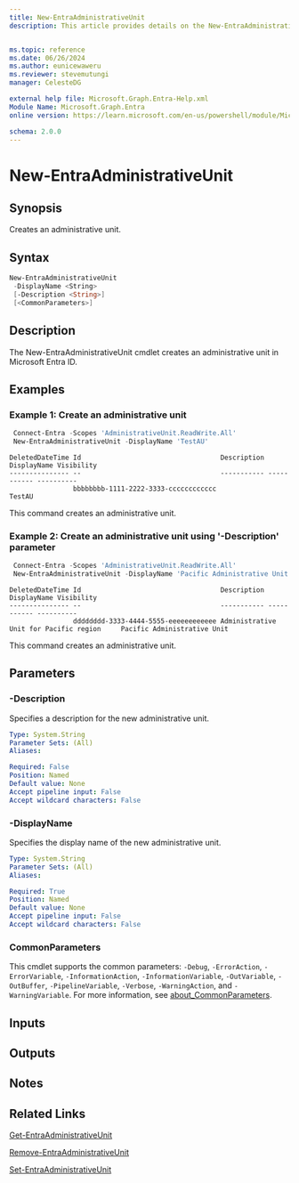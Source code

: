 ```yaml
---
title: New-EntraAdministrativeUnit
description: This article provides details on the New-EntraAdministrativeUnit command.


ms.topic: reference
ms.date: 06/26/2024
ms.author: eunicewaweru
ms.reviewer: stevemutungi
manager: CelesteDG

external help file: Microsoft.Graph.Entra-Help.xml
Module Name: Microsoft.Graph.Entra
online version: https://learn.microsoft.com/en-us/powershell/module/Microsoft.Graph.Entra/New-EntraAdministrativeUnit

schema: 2.0.0
---
```


# New-EntraAdministrativeUnit

## Synopsis

Creates an administrative unit.

## Syntax

```powershell
New-EntraAdministrativeUnit 
 -DisplayName <String> 
 [-Description <String>]
 [<CommonParameters>]
```

## Description
The New-EntraAdministrativeUnit cmdlet creates an administrative unit in Microsoft Entra ID.

## Examples

### Example 1: Create an administrative unit

```powershell
 Connect-Entra -Scopes 'AdministrativeUnit.ReadWrite.All'
 New-EntraAdministrativeUnit -DisplayName 'TestAU'
```

```Output
DeletedDateTime Id                                   Description DisplayName Visibility
--------------- --                                   ----------- ----------- ----------
                bbbbbbbb-1111-2222-3333-cccccccccccc             TestAU
```

This command creates an administrative unit.

### Example 2: Create an administrative unit using '-Description' parameter

```powershell
 Connect-Entra -Scopes 'AdministrativeUnit.ReadWrite.All'
 New-EntraAdministrativeUnit -DisplayName 'Pacific Administrative Unit' -Description 'Administrative Unit for Pacific region'
```

```Output
DeletedDateTime Id                                   Description DisplayName Visibility
--------------- --                                   ----------- ----------- ----------
                dddddddd-3333-4444-5555-eeeeeeeeeeee Administrative Unit for Pacific region     Pacific Administrative Unit
```

This command creates an administrative unit.

## Parameters

### -Description

Specifies a description for the new administrative unit.

```yaml
Type: System.String
Parameter Sets: (All)
Aliases:

Required: False
Position: Named
Default value: None
Accept pipeline input: False
Accept wildcard characters: False
```

### -DisplayName

Specifies the display name of the new administrative unit.

```yaml
Type: System.String
Parameter Sets: (All)
Aliases:

Required: True
Position: Named
Default value: None
Accept pipeline input: False
Accept wildcard characters: False
```

### CommonParameters

This cmdlet supports the common parameters: `-Debug`, `-ErrorAction`, `-ErrorVariable`, `-InformationAction`, `-InformationVariable`, `-OutVariable`, `-OutBuffer`, `-PipelineVariable`, `-Verbose`, `-WarningAction`, and `-WarningVariable`. For more information, see [about_CommonParameters](https://go.microsoft.com/fwlink/?LinkID=113216).

## Inputs

## Outputs

## Notes

## Related Links

[Get-EntraAdministrativeUnit](Get-EntraAdministrativeUnit.md)

[Remove-EntraAdministrativeUnit](Remove-EntraAdministrativeUnit.md)

[Set-EntraAdministrativeUnit](Set-EntraAdministrativeUnit.md)

